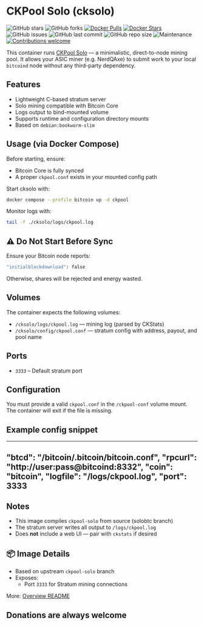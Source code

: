 # CKPool Solo (cksolo)
![GitHub stars](https://img.shields.io/github/stars/magicdude4eva/btc-fullnode-stack?style=social)
![GitHub forks](https://img.shields.io/github/forks/magicdude4eva/btc-fullnode-stack?style=social)
[![Docker Pulls](https://img.shields.io/docker/pulls/magicdude4eva/btc-cksolo)](https://hub.docker.com/r/magicdude4eva/btc-cksolo)
[![Docker Stars](https://img.shields.io/docker/stars/magicdude4eva/btc-cksolo)](https://hub.docker.com/r/magicdude4eva/btc-cksolo)
![GitHub issues](https://img.shields.io/github/issues/magicdude4eva/btc-fullnode-stack)
![GitHub last commit](https://img.shields.io/github/last-commit/magicdude4eva/btc-fullnode-stack)
![GitHub repo size](https://img.shields.io/github/repo-size/magicdude4eva/btc-fullnode-stack)
![Maintenance](https://img.shields.io/maintenance/yes/2025)
[![Contributions welcome](https://img.shields.io/badge/contributions-welcome-brightgreen.svg)](https://github.com/magicdude4eva/btc-fullnode-stack/issues)

This container runs [CKPool Solo](https://bitbucket.org/ckolivas/ckpool-solo/src/solobtc/) — a minimalistic, direct-to-node mining pool. It allows your ASIC miner (e.g. NerdQAxe) to submit work to your local `bitcoind` node without any third-party dependency.

## Features
- Lightweight C-based stratum server  
- Solo mining compatible with Bitcoin Core  
- Logs output to bind-mounted volume  
- Supports runtime and configuration directory mounts  
- Based on `debian:bookworm-slim`  

## Usage (via Docker Compose)
Before starting, ensure:
- Bitcoin Core is fully synced  
- A proper `ckpool.conf` exists in your mounted config path

Start cksolo with:
```bash
docker compose --profile bitcoin up -d ckpool
```

Monitor logs with:
```bash
tail -f ./cksolo/logs/ckpool.log
```

## ⚠️ Do Not Start Before Sync

Ensure your Bitcoin node reports:
```bash
"initialblockdownload": false
```

Otherwise, shares will be rejected and energy wasted.

## Volumes
The container expects the following volumes:
- `/cksolo/logs/ckpool.log` — mining log (parsed by CKStats)
- `/cksolo/config/ckpool.conf` — stratum config with address, payout, and pool name

## Ports
- `3333` – Default stratum port

## Configuration
You must provide a valid `ckpool.conf` in the `/ckpool-conf` volume mount.  The container will exit if the file is missing.

## Example config snippet

---
"btcd": "/bitcoin/.bitcoin/bitcoin.conf",
"rpcurl": "http://user:pass@bitcoind:8332",
"coin": "bitcoin",
"logfile": "/logs/ckpool.log",
"port": 3333
---

## Notes
- This image compiles `ckpool-solo` from source (solobtc branch)  
- The stratum server writes all output to `/logs/ckpool.log`  
- Does **not** include a web UI — pair with `ckstats` if desired

## 📦 Image Details

- Based on upstream `ckpool-solo` branch
- Exposes:
  - Port `3333` for Stratum mining connections

More: [Overview README](https://github.com/magicdude4eva/btc-fullnode-stack)


## Donations are always welcome
